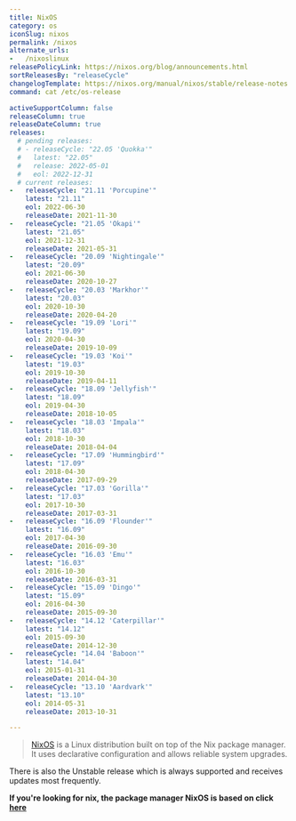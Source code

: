 ```yaml
---
title: NixOS
category: os
iconSlug: nixos
permalink: /nixos
alternate_urls:
-   /nixoslinux
releasePolicyLink: https://nixos.org/blog/announcements.html
sortReleasesBy: "releaseCycle"
changelogTemplate: https://nixos.org/manual/nixos/stable/release-notes.html#sec-release-__LATEST__
command: cat /etc/os-release

activeSupportColumn: false
releaseColumn: true
releaseDateColumn: true
releases:
  # pending releases:
  # - releaseCycle: "22.05 'Quokka'"
  #   latest: "22.05"
  #   release: 2022-05-01
  #   eol: 2022-12-31
  # current releases:
-   releaseCycle: "21.11 'Porcupine'"
    latest: "21.11"
    eol: 2022-06-30
    releaseDate: 2021-11-30
-   releaseCycle: "21.05 'Okapi'"
    latest: "21.05"
    eol: 2021-12-31
    releaseDate: 2021-05-31
-   releaseCycle: "20.09 'Nightingale'"
    latest: "20.09"
    eol: 2021-06-30
    releaseDate: 2020-10-27
-   releaseCycle: "20.03 'Markhor'"
    latest: "20.03"
    eol: 2020-10-30
    releaseDate: 2020-04-20
-   releaseCycle: "19.09 'Lori'"
    latest: "19.09"
    eol: 2020-04-30
    releaseDate: 2019-10-09
-   releaseCycle: "19.03 'Koi'"
    latest: "19.03"
    eol: 2019-10-30
    releaseDate: 2019-04-11
-   releaseCycle: "18.09 'Jellyfish'"
    latest: "18.09"
    eol: 2019-04-30
    releaseDate: 2018-10-05
-   releaseCycle: "18.03 'Impala'"
    latest: "18.03"
    eol: 2018-10-30
    releaseDate: 2018-04-04
-   releaseCycle: "17.09 'Hummingbird'"
    latest: "17.09"
    eol: 2018-04-30
    releaseDate: 2017-09-29
-   releaseCycle: "17.03 'Gorilla'"
    latest: "17.03"
    eol: 2017-10-30
    releaseDate: 2017-03-31
-   releaseCycle: "16.09 'Flounder'"
    latest: "16.09"
    eol: 2017-04-30
    releaseDate: 2016-09-30
-   releaseCycle: "16.03 'Emu'"
    latest: "16.03"
    eol: 2016-10-30
    releaseDate: 2016-03-31
-   releaseCycle: "15.09 'Dingo'"
    latest: "15.09"
    eol: 2016-04-30
    releaseDate: 2015-09-30
-   releaseCycle: "14.12 'Caterpillar'"
    latest: "14.12"
    eol: 2015-09-30
    releaseDate: 2014-12-30
-   releaseCycle: "14.04 'Baboon'"
    latest: "14.04"
    eol: 2015-01-31
    releaseDate: 2014-04-30
-   releaseCycle: "13.10 'Aardvark'"
    latest: "13.10"
    eol: 2014-05-31
    releaseDate: 2013-10-31

---
```


> [NixOS](https://nixos.org/) is a Linux distribution built on top of the Nix package manager. It uses declarative configuration and allows reliable system upgrades.

There is also the Unstable release which is always supported and receives updates most frequently.

**If you're looking for nix, the package manager NixOS is based on click [here](./nix)**
